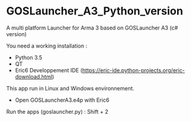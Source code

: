 # GOSLauncher_A3_Python_version
A multi platform Launcher for Arma 3 based on GOSLauncher A3 (c# version)

You need a working installation :

- Python 3.5
- QT
- Eric6 Developpement IDE (https://eric-ide.python-projects.org/eric-download.html)

This app run in Linux and Windows environnement.

- Open GOSLauncherA3.e4p with Eric6 

Run the apps (goslauncher.py) : Shift + 2





